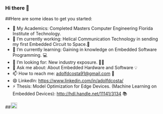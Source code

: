 ### Hi there 👋

##Here are some ideas to get you started:

- 👦 My Academics: Completed Masters Computer Engineering Florida Institute of Technology. 
- 🔭 I’m currently working: Helical Communication Technology in sending my first Embedded Circuit to Space.🚀
- 🌱 I’m currently learning: Gaining in knowledge on Embedded Software Programming.  💻
- 🤔 I’m looking for: New industry exposure. 👨‍🚒
- 💬 Ask me about: About Embedded Hardware and Software 💡
- 📫 How to reach me: adolfdcosta91@gmail.com 📩
- 😄 LinkedIn: https://www.linkedin.com/in/adolfdcosta/
- ⚡ Thesis: Model Optimization for Edge Devices. (Machine Learning on Embedded Devices):  http://hdl.handle.net/11141/3134 📚

##<img height="20" alt="C++" src="https://img.shields.io/badge/c++%20-%2300599C.svg?&style=for-the-badge&logo=c%2B%2B&ogoColor=white"/>
